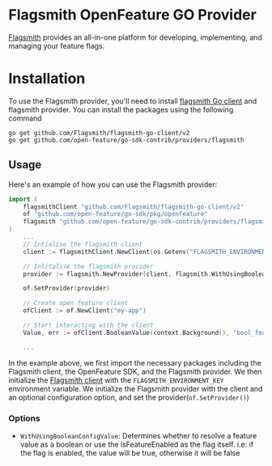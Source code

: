 # Flagsmith OpenFeature GO Provider

[Flagsmith](https://flagsmith.com/) provides an all-in-one platform for developing, implementing, and managing your feature flags.

# Installation

To use the Flagsmith provider, you'll need to install [flagsmith Go client](https://github.com/Flagsmith/flagsmith-go-client) and flagsmith provider. You can install the packages using the following command

```shell
go get github.com/Flagsmith/flagsmith-go-client/v2
go get github.com/open-feature/go-sdk-contrib/providers/flagsmith
```

## Usage
Here's an example of how you can use the Flagsmith provider:

```go
import (
    flagsmithClient "github.com/Flagsmith/flagsmith-go-client/v2"
    of "github.com/open-feature/go-sdk/pkg/openfeature"
    flagsmith "github.com/open-feature/go-sdk-contrib/providers/flagsmith/pkg"
)
    ...
    // Intialise the flagsmith client
	client := flagsmithClient.NewClient(os.Getenv("FLAGSMITH_ENVIRONMENT_KEY"))

    // Inlitalise the flagsmith provider
	provider := flagsmith.NewProvider(client, flagsmith.WithUsingBooleanConfigValue())

	of.SetProvider(provider)

    // Create open feature client
	ofClient := of.NewClient("my-app")

    // Start interacting with the client
	Value, err := ofClient.BooleanValue(context.Background(), "bool_feature", defaultboolValue,  evalCtx)

    ...

```
In the example above, we first import the necessary packages including the Flagsmith client, the OpenFeature SDK, and the Flagsmith provider.
We then initialize the [Flagsmith client](https://docs.flagsmith.com/clients/server-side) with the `FLAGSMITH_ENVIRONMENT_KEY` environment variable.
We initialize the Flagsmith provider with the client and an optional configuration option, and set the provider(`of.SetProvider()`)

### Options
- `WithUsingBooleanConfigValue`: Determines whether to resolve a feature value as a boolean or use the isFeatureEnabled as the flag itself.
i.e: if the flag is enabled, the value will be true, otherwise it will be false
